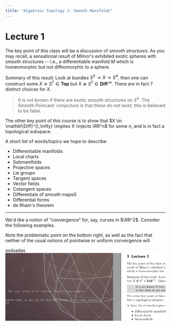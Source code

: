 ```yaml
---
title: "Algebraic Topology 2: Smooth Manifolds"
---
```


# Lecture 1

The key point of this class will be a discussion of *smooth structures*. As you may recall, a sensational result of Milnor's exhibited exotic spheres with smooth structures -- i.e., a differentiable manifold $M$ which is homeomorphic but *not* diffeomorphic to a sphere.

Summary of this result: Look at bundles $S^3 \to X \to S^4$, then one can construct some $X \cong S^7 \in \mathbf{Top}$ but $X \not \cong S^7 \in \mathbf{Diff}^{\,\infty}$. There are in fact 7 distinct choices for $X$.

> It is not known if there are exotic smooth structures on $S^4$. The Smooth Poincare' conjecture is that these do not exist; this is believed to be false.

The other key point of this course is to show that $X \in \mathbf{Diff}^{\,\infty} \implies X \injects \RR^n$ for some $n$, and is in fact a topological subspace.

A short list of words/topics we hope to describe:

- Differentiable manifolds
- Local charts
- Submanifolds
- Projective spaces
- Lie groups
- Tangent spaces
- Vector fields
- Cotangent spaces
- Differentials of smooth mapsG
- Differential forms
- de Rham's theorem

---

We'd like a notion of "convergence" for, say, curves in $\RR^2$. Consider the following examples.


Note the problematic point on the bottom right, as well as the fact that neither of the usual notions of pointwise or uniform convergence will

asdsadas
![Image](figures/2019-08-16-00:31.png)
